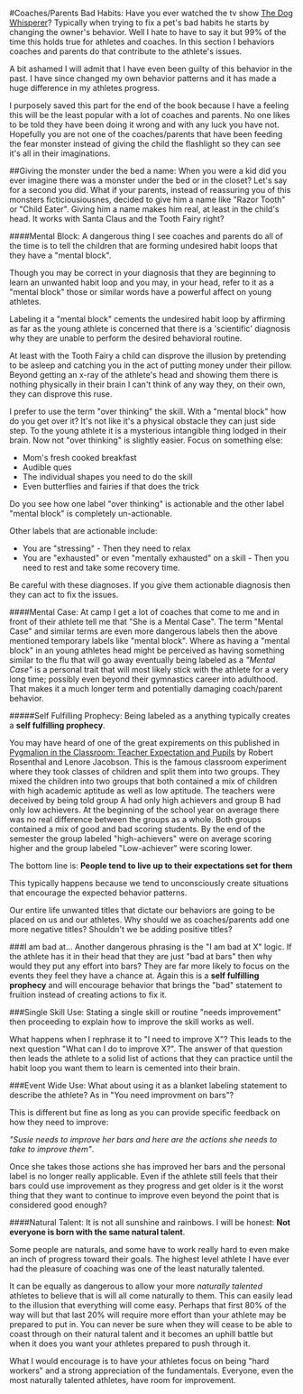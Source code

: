 #Coaches/Parents Bad Habits:
Have you ever watched the tv show [The Dog Whisperer](http://www.cesarsway.com/channel/dog-whisperer-tv)? Typically when trying to fix a pet's bad habits he starts by changing the owner's behavior. Well I hate to have to say it but 99% of the time this holds true for athletes and coaches. In this section I behaviors coaches and parents do that contribute to the athlete's issues. 

A bit ashamed I will admit that I have even been guilty of this behavior in the past. I have since changed my own behavior patterns and it has made a huge difference in my athletes progress.

I purposely saved this part for the end of the book because I have a feeling this will be the least popular with a lot of coaches and parents. No one likes to be told they have been doing it wrong and with any luck you have not. Hopefully you are not one of the coaches/parents that have been feeding the fear monster instead of giving the child the flashlight so they can see it's all in their imaginations.


##Giving the monster under the bed a name:
When you were a kid did you ever imagine there was a monster under the bed or in the closet? Let's say for a second you did. What if your parents, instead of reassuring you of this monsters ficticiousiousnes, decided to give him a name like "Razor Tooth" or "Child Eater". Giving him a name makes him real, at least in the child's head. It works with Santa Claus and the Tooth Fairy right?

####Mental Block:
A dangerous thing I see coaches and parents do all of the time is to tell the children that are forming undesired habit loops that they have a "mental block". 

Though you may be correct in your diagnosis that they are beginning to learn an unwanted habit loop and you may, in your head, refer to it as a "mental block" those or similar words have a powerful affect on young athletes.

Labeling it a "mental block" cements the undesired habit loop by affirming as far as the young athlete is concerned that there is a 'scientific' diagnosis why they are unable to perform the desired behavioral routine.


At least with the Tooth Fairy a child can disprove the illusion by pretending to be asleep and catching you in the act of putting money under their pillow. Beyond getting an x-ray of the athlete's head and showing them there is nothing physically in their brain I can't think of any way they, on their own, they can disprove this ruse. 

I prefer to use the term "over thinking" the skill. With a "mental block" how do you get over it? It's not like it's a physical obstacle they can just side step. To the young athlete it is a mysterious intangible thing lodged in their brain. Now not "over thinking" is slightly easier. Focus on something else:

* Mom's fresh cooked breakfast
* Audible ques
* The individual shapes you need to do the skill
* Even butterflies and fairies if that does the trick

Do you see how one label "over thinking" is actionable and the other label "mental block" is completely un-actionable. 

Other labels that are actionable include:

* You are "stressing" - Then they need to relax
* You are "exhausted" or even "mentally exhausted" on a skill - Then you need to rest and take some recovery time.

Be careful with these diagnoses. If you give them actionable diagnosis then they can act to fix the issues.

####Mental Case:
At camp I get a lot of coaches that come to me and in front of their athlete tell me that "She is a Mental Case". The term  "Mental Case" and similar terms are even more dangerous labels then the above mentioned temporary labels like "mental block". Where as having a "mental block" in an young athletes head might be perceived as having something similar to the flu that will go away eventually being labeled as a _"Mental Case"_ is a personal trait that will most likely stick with the athlete for a very long time; possibly even beyond their gymnastics career into adulthood. That makes it a much longer term and potentially damaging coach/parent behavior.


#####Self Fulfilling Prophecy:
Being labeled as a anything typically creates a **self fulfilling prophecy**. 

You may have heard of one of the great expirements on this published in [Pygmalion in the Classroom: Teacher Expectation and Pupils](http://www.amazon.com/gp/product/1904424066?ie=UTF8&tag=ride2shoot-20&linkCode=as2&camp=1789&creative=9325&creativeASIN=1904424066) by  Robert Rosenthal and Lenore Jacobson. This is the famous classroom experiment where they took classes of children and split them into two groups. They mixed the children into two groups that both contained a mix of children with high academic aptitude as well as low aptitude. The teachers were deceived by being told group A had only high achievers and group B had only low achievers. At the beginning of the school year on average there was no real difference between the groups as a whole. Both groups contained a mix of good and bad scoring students. By the end of the semester the group labeled "high-achievers" were on average scoring higher and the group labeled "Low-achiever" were scoring lower.

The bottom line is: 
**People tend to live up to their expectations set for them** 

This typically happens because we tend to unconsciously create situations that encourage the expected behavior patterns.

Our entire life unwanted titles that dictate our behaviors are going to be placed on us and our athletes. Why should we as coaches/parents add one more negative titles? Shouldn't we be adding positive titles?




###I am bad at... 
Another dangerous phrasing is the "I am bad at X" logic. If the athlete has it in their head that they are just "bad at bars" then why would they put any effort into bars? They are far more likely to focus on the events they feel they have a chance at. Again this is a **self fulfilling prophecy** and will encourage behavior that brings the "bad" statement to fruition instead of creating actions to fix it. 

###Single Skill Use:
Stating a single skill or routine "needs improvement" then proceeding to explain how to improve the skill works as well. 

What happens when I rephrase it to "I need to improve X"? This leads to the next question "What can I do to improve X?". The answer of that question then leads the athlete to a solid list of actions that they can practice until the habit loop you want them to learn is cemented into their brain.


###Event Wide Use:
What about using it as a blanket labeling statement to describe the athlete? As in "You need improvment on bars"? 

This is different but fine as long as you can provide specific feedback on how they need to improve:

_"Susie needs to improve her bars and here are the actions she needs to take to improve them"_.

Once she takes those actions she has improved her bars and the personal label is no longer really applicable. Even if the athlete still feels that their bars could use improvement as they progress and get older is it the worst thing that they want to continue to improve even beyond the point that is considered good enough?

####Natural Talent:
It is not all sunshine and rainbows. I will be honest:  **Not everyone is born with the same natural talent**. 

Some people are naturals, and some have to work really hard to even make an inch of progress toward their goals. The highest level athlete I have ever had the pleasure of coaching was one of the least naturally talented.

It can be equally as dangerous to allow your more _naturally talented_ athletes to believe that is will all come naturally to them. This can easily lead to the illusion that everything will come easy. Perhaps that first 80% of the way will but that last 20% will require more effort than your athlete may be prepared to put in. You can never be sure when they will cease to be able to coast through on their natural talent and it becomes an uphill battle but when it does you want your athletes prepared to push through it.

What I would encourage is to have your athletes focus on being "hard workers" and a strong appreciation of the fundamentals. Everyone, even the most naturally talented athletes, have room for improvement.



